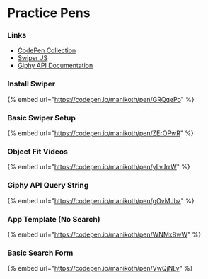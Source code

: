 # Practice Pens

### Links

* [CodePen Collection](https://codepen.io/collection/RzRbKR)
* [Swiper JS](https://swiperjs.com/)
* [Giphy API Documentation](https://developers.giphy.com)

### Install Swiper

{% embed url="https://codepen.io/manikoth/pen/GRQqePo" %}

### Basic Swiper Setup

{% embed url="https://codepen.io/manikoth/pen/ZErOPwR" %}

### Object Fit Videos

{% embed url="https://codepen.io/manikoth/pen/yLvJrrW" %}

### Giphy API Query String

{% embed url="https://codepen.io/manikoth/pen/gOvMJbz" %}

### App Template (No Search)

{% embed url="https://codepen.io/manikoth/pen/WNMxBwW" %}

### Basic Search Form

{% embed url="https://codepen.io/manikoth/pen/VwQjNLv" %}
